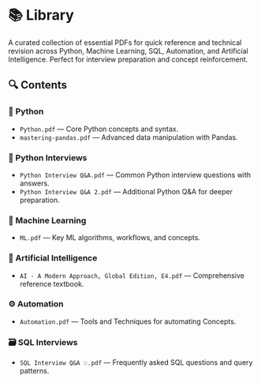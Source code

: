 # 📚 Library

A curated collection of essential PDFs for quick reference and technical revision across Python, Machine Learning, SQL, Automation, and Artificial Intelligence. Perfect for interview preparation and concept reinforcement.

## 🔍 Contents

### 🐍 Python
- `Python.pdf` — Core Python concepts and syntax.
- `mastering-pandas.pdf` — Advanced data manipulation with Pandas.

### 💼 Python Interviews
- `Python Interview Q&A.pdf` — Common Python interview questions with answers.
- `Python Interview Q&A 2.pdf` — Additional Python Q&A for deeper preparation.

### 🤖 Machine Learning
- `ML.pdf` — Key ML algorithms, workflows, and concepts.

### 🧠 Artificial Intelligence
- `AI - A Modern Approach, Global Edition, E4.pdf`
— Comprehensive reference textbook.

### ⚙️ Automation
- `Automation.pdf` — Tools and Techniques for automating Concepts.

### 🗃️ SQL Interviews
- `SQL Interview Q&A 💡.pdf` — Frequently asked SQL questions and query patterns.

